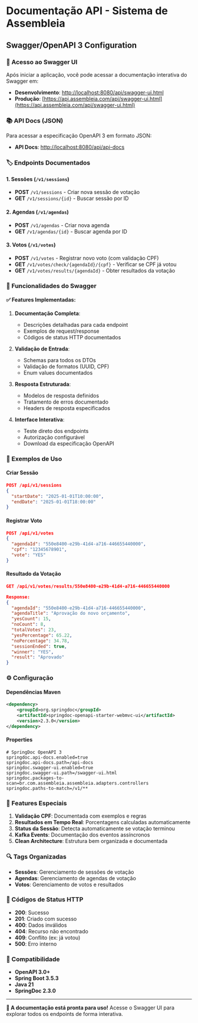 # Documentação API - Sistema de Assembleia

## Swagger/OpenAPI 3 Configuration

### 🚀 Acesso ao Swagger UI

Após iniciar a aplicação, você pode acessar a documentação interativa do Swagger em:

- **Desenvolvimento**: [http://localhost:8080/api/swagger-ui.html](http://localhost:8080/api/swagger-ui.html)
- **Produção**: [https://api.assembleia.com/api/swagger-ui.html](https://api.assembleia.com/api/swagger-ui.html)

### 📚 API Docs (JSON)

Para acessar a especificação OpenAPI 3 em formato JSON:

- **API Docs**: [http://localhost:8080/api/api-docs](http://localhost:8080/api/api-docs)

### 🏷️ Endpoints Documentados

#### 1. **Sessões** (`/v1/sessions`)
- **POST** `/v1/sessions` - Criar nova sessão de votação
- **GET** `/v1/sessions/{id}` - Buscar sessão por ID

#### 2. **Agendas** (`/v1/agendas`)
- **POST** `/v1/agendas` - Criar nova agenda
- **GET** `/v1/agendas/{id}` - Buscar agenda por ID

#### 3. **Votos** (`/v1/votes`)
- **POST** `/v1/votes` - Registrar novo voto (com validação CPF)
- **GET** `/v1/votes/check/{agendaId}/{cpf}` - Verificar se CPF já votou
- **GET** `/v1/votes/results/{agendaId}` - Obter resultados da votação

### 🔧 Funcionalidades do Swagger

#### ✅ **Features Implementadas:**

1. **Documentação Completa**:
   - Descrições detalhadas para cada endpoint
   - Exemplos de request/response
   - Códigos de status HTTP documentados

2. **Validação de Entrada**:
   - Schemas para todos os DTOs
   - Validação de formatos (UUID, CPF)
   - Enum values documentados

3. **Resposta Estruturada**:
   - Modelos de resposta definidos
   - Tratamento de erros documentado
   - Headers de resposta especificados

4. **Interface Interativa**:
   - Teste direto dos endpoints
   - Autorização configurável
   - Download da especificação OpenAPI

### 📝 Exemplos de Uso

#### Criar Sessão
```json
POST /api/v1/sessions
{
  "startDate": "2025-01-01T10:00:00",
  "endDate": "2025-01-01T18:00:00"
}
```

#### Registrar Voto
```json
POST /api/v1/votes
{
  "agendaId": "550e8400-e29b-41d4-a716-446655440000",
  "cpf": "12345678901",
  "vote": "YES"
}
```

#### Resultado da Votação
```json
GET /api/v1/votes/results/550e8400-e29b-41d4-a716-446655440000

Response:
{
  "agendaId": "550e8400-e29b-41d4-a716-446655440000",
  "agendaTitle": "Aprovação do novo orçamento",
  "yesCount": 15,
  "noCount": 8,
  "totalVotes": 23,
  "yesPercentage": 65.22,
  "noPercentage": 34.78,
  "sessionEnded": true,
  "winner": "YES",
  "result": "Aprovado"
}
```

### ⚙️ Configuração

#### Dependências Maven
```xml
<dependency>
    <groupId>org.springdoc</groupId>
    <artifactId>springdoc-openapi-starter-webmvc-ui</artifactId>
    <version>2.3.0</version>
</dependency>
```

#### Properties
```properties
# SpringDoc OpenAPI 3
springdoc.api-docs.enabled=true
springdoc.api-docs.path=/api-docs
springdoc.swagger-ui.enabled=true
springdoc.swagger-ui.path=/swagger-ui.html
springdoc.packages-to-scan=br.com.assembleia.assembleia.adapters.controllers
springdoc.paths-to-match=/v1/**
```

### 🎯 Features Especiais

1. **Validação CPF**: Documentada com exemplos e regras
2. **Resultados em Tempo Real**: Porcentagens calculadas automaticamente
3. **Status da Sessão**: Detecta automaticamente se votação terminou
4. **Kafka Events**: Documentação dos eventos assíncronos
5. **Clean Architecture**: Estrutura bem organizada e documentada

### 🔍 Tags Organizadas

- **Sessões**: Gerenciamento de sessões de votação
- **Agendas**: Gerenciamento de agendas de votação  
- **Votos**: Gerenciamento de votos e resultados

### 🚨 Códigos de Status HTTP

- **200**: Sucesso
- **201**: Criado com sucesso
- **400**: Dados inválidos
- **404**: Recurso não encontrado
- **409**: Conflito (ex: já votou)
- **500**: Erro interno

### 📱 Compatibilidade

- **OpenAPI 3.0+**
- **Spring Boot 3.5.3**
- **Java 21**
- **SpringDoc 2.3.0**

---

**🎉 A documentação está pronta para uso!** Acesse o Swagger UI para explorar todos os endpoints de forma interativa.
